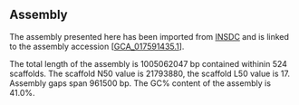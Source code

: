 **Assembly**
--------

The assembly presented here has been imported from [INSDC](http://www.insdc.org) and is linked to the assembly accession [[GCA\_017591435.1](http://www.ebi.ac.uk/ena/data/view/GCA_017591435.1)].

The total length of the assembly is 1005062047 bp contained withinin 524 scaffolds.
The scaffold N50 value is 21793880, the scaffold L50 value is 17.
Assembly gaps span 961500 bp. The GC% content of the assembly is 41.0%.
